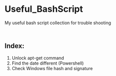 # Useful_BashScript
My useful bash script collection for trouble shooting

## <Br>Index:
1. Unlock apt-get command
2. Find the date different (Powershell)
3. Check Windows file hash and signature